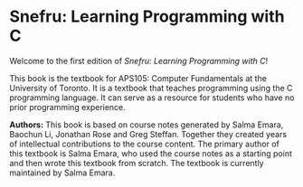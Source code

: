 # Snefru: Learning Programming with C

Welcome to the first edition of *Snefru: Learning Programming with C*!  

This book is the textbook for APS105: Computer Fundamentals at the University of Toronto. It is a textbook that teaches programming using the C programming language. It can serve as a resource for students who have no prior programming experience.

**Authors:** This book is based on course notes generated by Salma Emara, Baochun Li, Jonathan Rose and Greg Steffan. Together they created years of intellectual contributions to the course content. The primary author of this textbook is Salma Emara, who used the course notes as a starting point and then wrote this textbook from scratch. The textbook is currently maintained by Salma Emara.